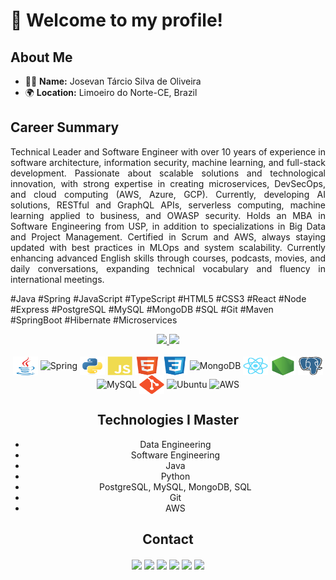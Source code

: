# 👋 Welcome to my profile!

## About Me

- 👨‍💻 **Name:** Josevan Tárcio Silva de Oliveira
- 🌍 **Location:** Limoeiro do Norte-CE, Brazil

## Career Summary

<p align="justify">
Technical Leader and Software Engineer with over 10 years of experience in software architecture, information security, machine learning, and full-stack development. Passionate about scalable solutions and technological innovation, with strong expertise in creating microservices, DevSecOps, and cloud computing (AWS, Azure, GCP).
Currently, developing AI solutions, RESTful and GraphQL APIs, serverless computing, machine learning applied to business, and OWASP security. Holds an MBA in Software Engineering from USP, in addition to specializations in Big Data and Project Management. Certified in Scrum and AWS, always staying updated with best practices in MLOps and system scalability.
Currently enhancing advanced English skills through courses, podcasts, movies, and daily conversations, expanding technical vocabulary and fluency in international meetings.
</p>

#Java #Spring #JavaScript #TypeScript #HTML5 #CSS3 #React #Node #Express #PostgreSQL #MySQL #MongoDB #SQL #Git #Maven #SpringBoot #Hibernate #Microservices

<div align="center">
  <a href="https://github.com/josivantarcio">
    <img height="180em" src="https://github-readme-stats.vercel.app/api?username=josivantarcio&show_icons=true&theme=tokyonight&include_all_commits=true&count_private=true"/>
    <img height="180em" src="https://github-readme-stats.vercel.app/api/top-langs/?username=josivantarcio&layout=compact&langs_count=6&theme=tokyonight"/>
  </a>
</div>

<div align="center"><br>
  <img align="center" alt="Java" height="30" width="40" src="https://raw.githubusercontent.com/devicons/devicon/master/icons/java/java-original.svg">
  <img align="center" alt="Spring" height="30" width="40" src="https://img.icons8.com/color/48/000000/spring-logo.png">
  <img align="center" alt="Python" height="30" width="40" src="https://raw.githubusercontent.com/devicons/devicon/master/icons/python/python-original.svg">
  <img align="center" alt="JavaScript" height="30" width="40" src="https://raw.githubusercontent.com/devicons/devicon/master/icons/javascript/javascript-plain.svg">
  <img align="center" alt="HTML5" height="30" width="40" src="https://raw.githubusercontent.com/devicons/devicon/master/icons/html5/html5-original.svg">
  <img align="center" alt="CSS3" height="30" width="40" src="https://raw.githubusercontent.com/devicons/devicon/master/icons/css3/css3-original.svg">
  <img align="center" alt="MongoDB" height="30" width="40" src="https://img.icons8.com/color/48/000000/mongodb.png">
  <img align="center" alt="React" height="30" width="40" src="https://raw.githubusercontent.com/devicons/devicon/master/icons/react/react-original.svg">
  <img align="center" alt="Node.js" height="30" width="40" src="https://raw.githubusercontent.com/devicons/devicon/master/icons/nodejs/nodejs-original.svg">
  <img align="center" alt="PostgreSQL" height="30" width="40" src="https://raw.githubusercontent.com/devicons/devicon/master/icons/postgresql/postgresql-original.svg">
  <img align="center" alt="MySQL" height="30" width="40" src="https://img.icons8.com/color/48/000000/mysql-logo.png">
  <img align="center" alt="Git" height="30" width="40" src="https://raw.githubusercontent.com/devicons/devicon/master/icons/git/git-original.svg">
  <img align="center" alt="Ubuntu" height="30" src="https://img.icons8.com/color/48/000000/ubuntu.png">
  <img align="center" alt="AWS" height="30" width="40" src="https://img.icons8.com/color/48/000000/amazon-web-services.png">


## Technologies I Master

- Data Engineering
- Software Engineering
- Java
- Python
- PostgreSQL, MySQL, MongoDB, SQL
- Git
- AWS

## Contact

<div align="center" style="margin-top: 20px;">
  <a href="https://www.linkedin.com/in/josevanoliveira" target="_blank" title="LinkedIn"><img src="https://img.shields.io/badge/-LinkedIn-%230077B5?style=for-the-badge&logo=linkedin&logoColor=white"></a>
  <a href="https://www.instagram.com/josivantarcio/" target="_blank" title="Instagram"><img src="https://img.shields.io/badge/-Instagram-%23E4405F?style=for-the-badge&logo=instagram&logoColor=white"></a>
  <a href="https://t.me/josivantarcio" target="_blank" title="Telegram"><img src="https://img.shields.io/badge/-Telegram-%232CA5E0?style=for-the-badge&logo=telegram&logoColor=white"></a>
  <a href="mailto:josivantarcio@msn.com" target="_blank" title="Hotmail"><img src="https://img.shields.io/badge/-Hotmail-%23EA4335?style=for-the-badge&logo=hotmail&logoColor=white"></a>
  <a href="https://x.com/josivantarcio" target="_blank" title="X"><img src="https://img.shields.io/badge/-X-9cf?style=for-the-badge&logo=x&logoColor=white"></a>
  <a href="https://discord.com/users/735372665744916481" target="_blank" title="Discord"><img src="https://img.shields.io/badge/Discord-7289DA?style=for-the-badge&logo=discord&logoColor=white"></a>
</div>
